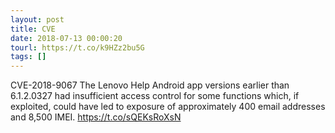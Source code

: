 ```yaml
---
layout: post
title: CVE
date: 2018-07-13 00:00:20
tourl: https://t.co/k9HZz2bu5G
tags: []
---
```

CVE-2018-9067 The Lenovo Help Android app versions earlier than 6.1.2.0327 had insufficient access control for some functions which, if exploited, could have led to exposure of approximately 400 email addresses and 8,500 IMEI.  https://t.co/sQEKsRoXsN